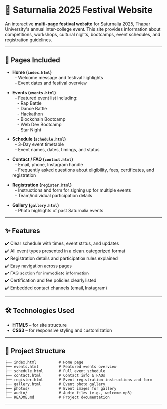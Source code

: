 # 🌟 Saturnalia 2025 Festival Website  

An interactive **multi-page festival website** for Saturnalia 2025, Thapar University's annual inter-college event. This site provides information about competitions, workshops, cultural nights, bootcamps, event schedules, and registration guidelines.

***

## 📑 Pages Included  

- **Home (`index.html`)**  
  - Welcome message and festival highlights  
  - Event dates and festival overview

- **Events (`events.html`)**  
  - Featured event list including:  
    - Rap Battle  
    - Dance Battle  
    - Hackathon  
    - Blockchain Bootcamp  
    - Web Dev Bootcamp  
    - Star Night

- **Schedule (`schedule.html`)**  
  - 3-Day event timetable  
  - Event names, dates, timings, and status

- **Contact / FAQ (`contact.html`)**  
  - Email, phone, Instagram handle  
  - Frequently asked questions about eligibility, fees, certificates, and registration

- **Registration (`register.html`)**  
  - Instructions and form for signing up for multiple events  
  - Team/individual participation details

- **Gallery (`gallery.html`)**  
  - Photo highlights of past Saturnalia events

***

## ✨ Features  

✔️ Clear schedule with times, event status, and updates  
✔️ All event types presented in a clean, categorized format  
✔️ Registration details and participation rules explained  
✔️ Easy navigation across pages  
✔️ FAQ section for immediate information  
✔️ Certification and fee policies clearly listed  
✔️ Embedded contact channels (email, Instagram)

***

## 🛠️ Technologies Used  

- **HTML5** – for site structure  
- **CSS3** – for responsive styling and customization

***

## 📂 Project Structure  
```
├── index.html          # Home page
├── events.html         # Featured events overview
├── schedule.html       # Full event schedule
├── contact.html        # Contact info & FAQs
├── register.html       # Event registration instructions and form
├── gallery.html        # Event photo gallery
├── photos/             # Event images for gallery
├── audio/              # Audio files (e.g., welcome.mp3)
└── README.md           # Project documentation
```

---



